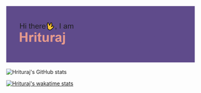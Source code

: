 <img src=https://github.com/jacktheripp3r/jacktheripp3r/blob/main/download.png>

![Hrituraj's GitHub stats](https://github-readme-stats.vercel.app/api?username=jacktheripp3r&show_icons=true)

[![Hrituraj's wakatime stats](https://github-readme-stats.vercel.app/api/wakatime?username=willianrod)](https://github.com/jacktheripp3r/github-readme-stats)
<!--
**jacktheripp3r/jacktheripp3r** is a ✨ _special_ ✨ repository because its `README.md` (this file) appears on your GitHub profile.

Here are some ideas to get you started:

- 🔭 I’m currently working on ...
- 🌱 I’m currently learning ...
- 👯 I’m looking to collaborate on ...
- 🤔 I’m looking for help with ...
- 💬 Ask me about ...
- 📫 How to reach me: ...
- 😄 Pronouns: ...
- ⚡ Fun fact: ...
-->
